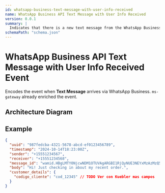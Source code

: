 ```yaml
---
id: whatsapp-business-text-message-with-user-info-received
name: WhatsApp Business API Text Message with User Info Received
version: 0.0.1
summary: |
  Indicates that there is a new text message from the WhatsApp Business API
schemaPath: "schema.json"
---
```


# WhatsApp Business API Text Message with User Info Received Event

Encodes the event when **Text Message** arrives via WhatsApp Business. `ms-gateway` already enriched the event.

## Architecture Diagram

<NodeGraph />

<SchemaViewer file="schema.json" />

## Example

```json title="Text Message Example"
{
  "uuid": "987fedcba-4321-5678-abcd-ef0123456789",
  "timestamp": "2024-10-14T18:23:00Z",
  "sender": "+15551234567",
  "receiver": "+15551234568",
  "message_id": "wamid.HBgLMTY0NjcwNDM1OTUVAgARGBI1RjQyNUE3NEYxMzAzMzQ5MkEA",
  "body": "Hi! Just checking in about my recent order.",
  "customer_details": {
    "codigo_cliente": "cod_12345" // TODO Ver con Kuebler mas campos
  }
}
```
